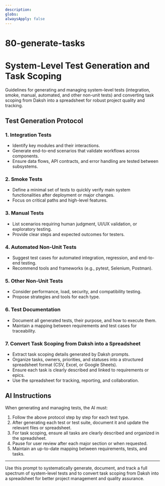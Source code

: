 ```yaml
---
description: 
globs: 
alwaysApply: false
---
```


# 80-generate-tasks

# System-Level Test Generation and Task Scoping

Guidelines for generating and managing system-level tests (integration, smoke, manual, automated, and other non-unit tests) and converting task scoping from Daksh into a spreadsheet for robust project quality and tracking.

## Test Generation Protocol

### 1. Integration Tests
- Identify key modules and their interactions.
- Generate end-to-end scenarios that validate workflows across components.
- Ensure data flows, API contracts, and error handling are tested between subsystems.

### 2. Smoke Tests
- Define a minimal set of tests to quickly verify main system functionalities after deployment or major changes.
- Focus on critical paths and high-level features.

### 3. Manual Tests
- List scenarios requiring human judgment, UI/UX validation, or exploratory testing.
- Provide clear steps and expected outcomes for testers.

### 4. Automated Non-Unit Tests
- Suggest test cases for automated integration, regression, and end-to-end testing.
- Recommend tools and frameworks (e.g., pytest, Selenium, Postman).

### 5. Other Non-Unit Tests
- Consider performance, load, security, and compatibility testing.
- Propose strategies and tools for each type.

### 6. Test Documentation
- Document all generated tests, their purpose, and how to execute them.
- Maintain a mapping between requirements and test cases for traceability.

### 7. Convert Task Scoping from Daksh into a Spreadsheet
- Extract task scoping details generated by Daksh prompts.
- Organize tasks, owners, priorities, and statuses into a structured spreadsheet format (CSV, Excel, or Google Sheets).
- Ensure each task is clearly described and linked to requirements or epics.
- Use the spreadsheet for tracking, reporting, and collaboration.

## AI Instructions

When generating and managing tests, the AI must:

1. Follow the above protocol step by step for each test type.
2. After generating each test or test suite, document it and update the relevant files or spreadsheet.
3. For task scoping, ensure all tasks are clearly described and organized in the spreadsheet.
4. Pause for user review after each major section or when requested.
5. Maintain an up-to-date mapping between requirements, tests, and tasks.

---

Use this prompt to systematically generate, document, and track a full spectrum of system-level tests and to convert task scoping from Daksh into a spreadsheet for better project management and quality assurance.
